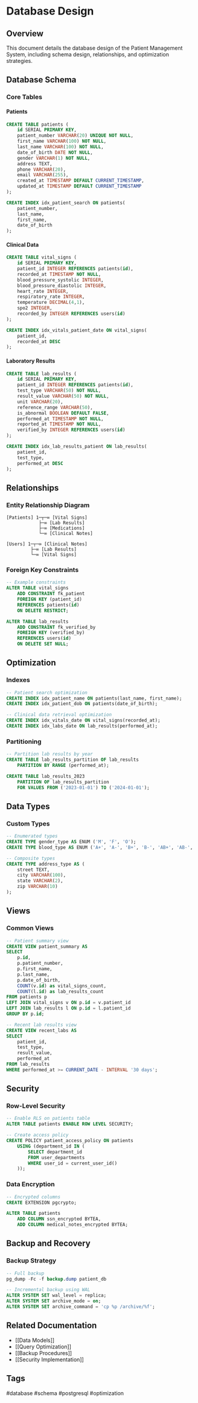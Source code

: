 # Database Design

## Overview
This document details the database design of the Patient Management System, including schema design, relationships, and optimization strategies.

## Database Schema

### Core Tables

#### Patients
```sql
CREATE TABLE patients (
    id SERIAL PRIMARY KEY,
    patient_number VARCHAR(20) UNIQUE NOT NULL,
    first_name VARCHAR(100) NOT NULL,
    last_name VARCHAR(100) NOT NULL,
    date_of_birth DATE NOT NULL,
    gender VARCHAR(1) NOT NULL,
    address TEXT,
    phone VARCHAR(20),
    email VARCHAR(255),
    created_at TIMESTAMP DEFAULT CURRENT_TIMESTAMP,
    updated_at TIMESTAMP DEFAULT CURRENT_TIMESTAMP
);

CREATE INDEX idx_patient_search ON patients(
    patient_number, 
    last_name, 
    first_name, 
    date_of_birth
);
```

#### Clinical Data
```sql
CREATE TABLE vital_signs (
    id SERIAL PRIMARY KEY,
    patient_id INTEGER REFERENCES patients(id),
    recorded_at TIMESTAMP NOT NULL,
    blood_pressure_systolic INTEGER,
    blood_pressure_diastolic INTEGER,
    heart_rate INTEGER,
    respiratory_rate INTEGER,
    temperature DECIMAL(4,1),
    spo2 INTEGER,
    recorded_by INTEGER REFERENCES users(id)
);

CREATE INDEX idx_vitals_patient_date ON vital_signs(
    patient_id, 
    recorded_at DESC
);
```

#### Laboratory Results
```sql
CREATE TABLE lab_results (
    id SERIAL PRIMARY KEY,
    patient_id INTEGER REFERENCES patients(id),
    test_type VARCHAR(50) NOT NULL,
    result_value VARCHAR(50) NOT NULL,
    unit VARCHAR(20),
    reference_range VARCHAR(50),
    is_abnormal BOOLEAN DEFAULT FALSE,
    performed_at TIMESTAMP NOT NULL,
    reported_at TIMESTAMP NOT NULL,
    verified_by INTEGER REFERENCES users(id)
);

CREATE INDEX idx_lab_results_patient ON lab_results(
    patient_id, 
    test_type, 
    performed_at DESC
);
```

## Relationships

### Entity Relationship Diagram
```
[Patients] 1─┬─∞ [Vital Signs]
            ├─∞ [Lab Results]
            ├─∞ [Medications]
            └─∞ [Clinical Notes]

[Users] 1─┬─∞ [Clinical Notes]
         ├─∞ [Lab Results]
         └─∞ [Vital Signs]
```

### Foreign Key Constraints
```sql
-- Example constraints
ALTER TABLE vital_signs
    ADD CONSTRAINT fk_patient
    FOREIGN KEY (patient_id)
    REFERENCES patients(id)
    ON DELETE RESTRICT;

ALTER TABLE lab_results
    ADD CONSTRAINT fk_verified_by
    FOREIGN KEY (verified_by)
    REFERENCES users(id)
    ON DELETE SET NULL;
```

## Optimization

### Indexes
```sql
-- Patient search optimization
CREATE INDEX idx_patient_name ON patients(last_name, first_name);
CREATE INDEX idx_patient_dob ON patients(date_of_birth);

-- Clinical data retrieval optimization
CREATE INDEX idx_vitals_date ON vital_signs(recorded_at);
CREATE INDEX idx_labs_date ON lab_results(performed_at);
```

### Partitioning
```sql
-- Partition lab results by year
CREATE TABLE lab_results_partition OF lab_results
    PARTITION BY RANGE (performed_at);

CREATE TABLE lab_results_2023 
    PARTITION OF lab_results_partition
    FOR VALUES FROM ('2023-01-01') TO ('2024-01-01');
```

## Data Types

### Custom Types
```sql
-- Enumerated types
CREATE TYPE gender_type AS ENUM ('M', 'F', 'O');
CREATE TYPE blood_type AS ENUM ('A+', 'A-', 'B+', 'B-', 'AB+', 'AB-', 'O+', 'O-');

-- Composite types
CREATE TYPE address_type AS (
    street TEXT,
    city VARCHAR(100),
    state VARCHAR(2),
    zip VARCHAR(10)
);
```

## Views

### Common Views
```sql
-- Patient summary view
CREATE VIEW patient_summary AS
SELECT 
    p.id,
    p.patient_number,
    p.first_name,
    p.last_name,
    p.date_of_birth,
    COUNT(v.id) as vital_signs_count,
    COUNT(l.id) as lab_results_count
FROM patients p
LEFT JOIN vital_signs v ON p.id = v.patient_id
LEFT JOIN lab_results l ON p.id = l.patient_id
GROUP BY p.id;

-- Recent lab results view
CREATE VIEW recent_labs AS
SELECT 
    patient_id,
    test_type,
    result_value,
    performed_at
FROM lab_results
WHERE performed_at >= CURRENT_DATE - INTERVAL '30 days';
```

## Security

### Row-Level Security
```sql
-- Enable RLS on patients table
ALTER TABLE patients ENABLE ROW LEVEL SECURITY;

-- Create access policy
CREATE POLICY patient_access_policy ON patients
    USING (department_id IN (
        SELECT department_id 
        FROM user_departments 
        WHERE user_id = current_user_id()
    ));
```

### Data Encryption
```sql
-- Encrypted columns
CREATE EXTENSION pgcrypto;

ALTER TABLE patients
    ADD COLUMN ssn_encrypted BYTEA,
    ADD COLUMN medical_notes_encrypted BYTEA;
```

## Backup and Recovery

### Backup Strategy
```sql
-- Full backup
pg_dump -Fc -f backup.dump patient_db

-- Incremental backup using WAL
ALTER SYSTEM SET wal_level = replica;
ALTER SYSTEM SET archive_mode = on;
ALTER SYSTEM SET archive_command = 'cp %p /archive/%f';
```

## Related Documentation
- [[Data Models]]
- [[Query Optimization]]
- [[Backup Procedures]]
- [[Security Implementation]]

## Tags
#database #schema #postgresql #optimization 